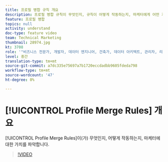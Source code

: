 ```yaml
---
title: 프로필 병합 규칙 개요
description: 프로필 병합 규칙이 무엇인지, 규칙이 어떻게 작동하는지, 마케터에게 어떤 가치를 제공하는지 파악할 수 있습니다.
feature: 프로필 병합
topics: null
activity: understand
doc-type: feature video
team: Technical Marketing
thumbnail: 28974.jpg
kt: 3708
role: '"비즈니스 전문가, 개발자, 데이터 엔지니어, 건축가, 데이터 아키텍트, 관리자, 리더"'
level: 중간
translation-type: tm+mt
source-git-commit: a7dc335e75697a7b1720eccdadbb9605fdeda798
workflow-type: tm+mt
source-wordcount: '47'
ht-degree: 0%

---
```



# [!UICONTROL Profile Merge Rules] 개요

[!UICONTROL Profile Merge Rules]이(가) 무엇인지, 어떻게 작동하는지, 마케터에 대한 가치를 파악합니다.

>[!VIDEO](https://video.tv.adobe.com/v/28974/?quality=12)
